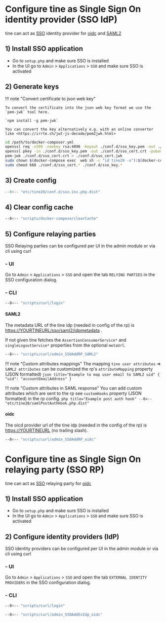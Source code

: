 # Configure tine as Single Sign On identity provider (SSO IdP)

tine can act as [SSO](https://en.wikipedia.org/wiki/Single_sign-on) identity provider for [oidc](https://openid.net/connect/) and [SAML2](https://en.wikipedia.org/wiki/SAML_2.0)

## 1) Install SSO application
* Go to `setup.php` and make sure SSO is installed
* In the UI go to `Admin` > `Applications` > `SSO` and make sure SSO is activated


## 2) Generate keys

!!! note "Convert certificate to json web key"

    To convert the certificate into the json web key format we use the `pem-jwk` tool here.

    `npm install -g pem-jwk`

    You can convert the key alternatively e.g. with an online converter like <https://irrte.ch/jwt-js-decode/pem2jwk.html>

~~~ sh
cd /path/to/docker-composer.yml
openssl req -x509 -newkey rsa:4096 -keyout ./conf.d/sso_key.pem -out ./conf.d/sso_cert.pem -days 730 -nodes -subj '/CN=tine-sso'
openssl pkey -in ./conf.d/sso_key.pem -out ./conf.d/sso_cert.crt -pubout
pem-jwk ./conf.d/sso_cert.crt > ./conf.d/sso_cert.jwk
sudo chown $(docker-compose exec  web sh -c "id tine20 -u"):$(docker-compose exec  web sh -c "id tine20 -g") ./conf.d/sso_*
sudo chmod 660 ./conf.d/sso_cert.* ./conf.d/sso_key.*
~~~

## 3) Create config

``` php title="./conf.d/sso.inc.php"
--8<-- "etc/tine20/conf.d/sso.inc.php.dist"
```

## 4) Clear config cache

``` sh title=""
--8<-- "scripts/docker-compose/clearCache"
```

## 5) Configure relaying parties
SSO Relaying parties can be configured per UI in the admin module or via cli using curl

### - UI
Go to `Admin` > `Applications` > `SSO` and open the tab `RELYING PARTIES` in the SSO configuration dialog.

### - CLI
``` sh title="Login"
--8<-- "scripts/curl/login"
```

#### SAML2
The metadata URL of the tine idp (needed in config of the rp) is <https://YOURTINEURL/sso/saml2/idpmetadata> .

If not given tine fetches the `AssertionConsumerService*` and `singleLogoutService*` properties from the optional `metaUrl`.
``` sh title="Add SAML2 RP"
--8<-- "scripts/curl/admin_SSOAddRP_SAML2"
```
!!! note "Custom attributes mappings"
    The mapping `tine user attributes` => `SAML2 attributes` can be customized the rp's `attributeMapping` property (JSON formatted)
    ``` json title="Example to map user email to SAML2 uid"
    {
        "uid": "accountEmailAddress"
    }
    ```

!!! note "Custom attributes in SAML response"
    You can add custom attributes which are sent to the rp see `customHooks` property (JSON formatted) in the rp config.
    ``` php title="Example post auth hook"
    --8<-- "etc/tine20/samlPostAuthHook.php.dist"
    ```

#### oidc
The oicd provider url of the tine idp (needed in the config of the rp) is <https://YOURTINEURL> (no trailing slash). 
``` sh title="Add oidc RP"
--8<-- "scripts/curl/admin_SSOAddRP_oidc"
```

# Configure tine as Single Sign On relaying party (SSO RP)

tine can act as [SSO](https://en.wikipedia.org/wiki/Single_sign-on) relaying party for [oidc](https://openid.net/connect/)

## 1) Install SSO application
* Go to `setup.php` and make sure SSO is installed
* In the UI go to `Admin` > `Applications` > `SSO` and make sure SSO is activated

## 2) Configure identity providers (IdP)
SSO identity providers can be configured per UI in the admin module or via cli using curl

### - UI
Go to `Admin` > `Applications` > `SSO` and open the tab `EXTERNAL IDENTITY PROVIDERS` in the SSO configuration dialog.

### - CLI
``` sh title="Login"
--8<-- "scripts/curl/login"
```
``` sh title="Add foreign mock IDP"
--8<-- "scripts/curl/admin_SSOAddExIdp_oidc"
```